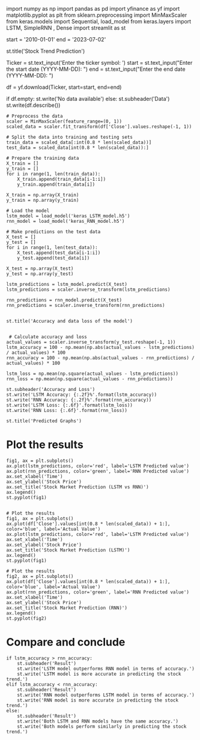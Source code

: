 import numpy as np
import pandas as pd
import yfinance as yf
import matplotlib.pyplot as plt
from sklearn.preprocessing import MinMaxScaler
from keras.models import Sequential, load_model
from keras.layers import LSTM, SimpleRNN , Dense
import streamlit as st

start = '2010-01-01'
end = '2023-07-02'

st.title('Stock Trend Prediction')

Ticker = st.text_input('Enter the ticker symbol: ')
start = st.text_input("Enter the start date (YYYY-MM-DD): ")
end = st.text_input("Enter the end date (YYYY-MM-DD): ")

df = yf.download(Ticker, start=start, end=end) 

if df.empty:
    st.write('No data available')
else:
    st.subheader('Data')
    st.write(df.describe())


    # Preprocess the data
    scaler = MinMaxScaler(feature_range=(0, 1))
    scaled_data = scaler.fit_transform(df['Close'].values.reshape(-1, 1))

    # Split the data into training and testing sets
    train_data = scaled_data[:int(0.8 * len(scaled_data))]
    test_data = scaled_data[int(0.8 * len(scaled_data)):]

    # Prepare the training data
    X_train = []
    y_train = []
    for i in range(1, len(train_data)):
        X_train.append(train_data[i-1:i])
        y_train.append(train_data[i])

    X_train = np.array(X_train)
    y_train = np.array(y_train)

    # Load the model
    lstm_model = load_model('keras_LSTM_model.h5')
    rnn_model = load_model('keras_RNN_model.h5')

    # Make predictions on the test data
    X_test = []
    y_test = []
    for i in range(1, len(test_data)):
        X_test.append(test_data[i-1:i])
        y_test.append(test_data[i])

    X_test = np.array(X_test)
    y_test = np.array(y_test)

    lstm_predictions = lstm_model.predict(X_test)
    lstm_predictions = scaler.inverse_transform(lstm_predictions)

    rnn_predictions = rnn_model.predict(X_test)
    rnn_predictions = scaler.inverse_transform(rnn_predictions)


    st.title('Accuracy and data loss of the model')
    
    
     # Calculate accuracy and loss
    actual_values = scaler.inverse_transform(y_test.reshape(-1, 1))
    lstm_accuracy = 100 - np.mean(np.abs(actual_values - lstm_predictions) / actual_values) * 100
    rnn_accuracy = 100 - np.mean(np.abs(actual_values - rnn_predictions) / actual_values) * 100

    lstm_loss = np.mean(np.square(actual_values - lstm_predictions))
    rnn_loss = np.mean(np.square(actual_values - rnn_predictions))

    st.subheader('Accuracy and Loss')
    st.write('LSTM Accuracy: {:.2f}%'.format(lstm_accuracy))
    st.write('RNN Accuracy: {:.2f}%'.format(rnn_accuracy))
    st.write('LSTM Loss: {:.6f}'.format(lstm_loss))
    st.write('RNN Loss: {:.6f}'.format(rnn_loss))

    st.title('Predicted Graphs')

 # Plot the results
    fig1, ax = plt.subplots()
    ax.plot(lstm_predictions, color='red', label='LSTM Predicted value')
    ax.plot(rnn_predictions, color='green', label='RNN Predicted value')
    ax.set_xlabel('Time')
    ax.set_ylabel('Stock Price')
    ax.set_title('Stock Market Prediction (LSTM vs RNN)')
    ax.legend()
    st.pyplot(fig1)
   
    
    # Plot the results
    fig1, ax = plt.subplots()
    ax.plot(df['Close'].values[int(0.8 * len(scaled_data)) + 1:], color='blue', label='Actual Value')
    ax.plot(lstm_predictions, color='red', label='LSTM Predicted value')
    ax.set_xlabel('Time')
    ax.set_ylabel('Stock Price')
    ax.set_title('Stock Market Prediction (LSTM)')
    ax.legend()
    st.pyplot(fig1)

    # Plot the results
    fig2, ax = plt.subplots()
    ax.plot(df['Close'].values[int(0.8 * len(scaled_data)) + 1:], color='blue', label='Actual Value')
    ax.plot(rnn_predictions, color='green', label='RNN Predicted value')
    ax.set_xlabel('Time')
    ax.set_ylabel('Stock Price')
    ax.set_title('Stock Market Prediction (RNN)')
    ax.legend()
    st.pyplot(fig2)


# Compare and conclude
    if lstm_accuracy > rnn_accuracy:
        st.subheader('Result')
        st.write('LSTM model outperforms RNN model in terms of accuracy.')
        st.write('LSTM model is more accurate in predicting the stock trend.')
    elif lstm_accuracy < rnn_accuracy:
        st.subheader('Result')
        st.write('RNN model outperforms LSTM model in terms of accuracy.')
        st.write('RNN model is more accurate in predicting the stock trend.')
    else:
        st.subheader('Result')
        st.write('Both LSTM and RNN models have the same accuracy.')
        st.write('Both models perform similarly in predicting the stock trend.')
